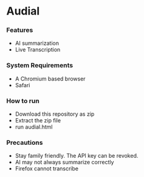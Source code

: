 # Audial

### Features
+ AI summarization
+ Live Transcription

### System Requirements
+ A Chromium based browser
+ Safari

### How to run 
+ Download this repository as zip
+ Extract the zip file
+ run audial.html

### Precautions
+ Stay family friendly. The API key can be revoked.
+ AI may not always summarize correctly
+ Firefox cannot transcribe